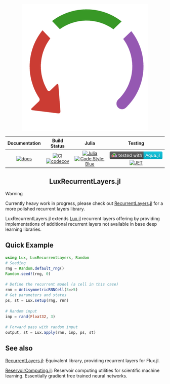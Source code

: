 <p align="center">
    <img width="400px" src="docs/src/assets/logo.png"/>
</p>

<div align="center">


| **Documentation** | **Build Status** | **Julia** | **Testing** |
|:-----------------:|:----------------:|:---------:|:-----------:|
| [![docs][docs-img]][docs-url] | [![CI][ci-img]][ci-url] [![codecov][cc-img]][cc-url] | [![Julia][julia-img]][julia-url] [![Code Style: Blue][style-img]][style-url] | [![Aqua QA][aqua-img]][aqua-url] [![JET][jet-img]][jet-url] |


[docs-img]: https://img.shields.io/badge/docs-stable-blue.svg
[docs-url]: https://MartinuzziFrancesco.github.io/LuxRecurrentLayers.jl/stable/

[ci-img]: https://github.com/MartinuzziFrancesco/LuxRecurrentLayers.jl/actions/workflows/CI.yml/badge.svg?branch=main
[ci-url]: https://github.com/MartinuzziFrancesco/LuxRecurrentLayers.jl/actions/workflows/CI.yml?query=branch%3Amain

[cc-img]: https://codecov.io/gh/MartinuzziFrancesco/LuxRecurrentLayers.jl/branch/main/graph/badge.svg
[cc-url]: https://codecov.io/gh/MartinuzziFrancesco/LuxRecurrentLayers.jl

[julia-img]: https://img.shields.io/badge/julia-v1.10+-blue.svg
[julia-url]: https://julialang.org/

[style-img]: https://img.shields.io/static/v1?label=code%20style&message=SciML&color=9558b2&labelColor=389826
[style-url]: https://github.com/SciML/SciMLStyle

[aqua-img]: https://raw.githubusercontent.com/JuliaTesting/Aqua.jl/master/badge.svg
[aqua-url]: https://github.com/JuliaTesting/Aqua.jl

[jet-img]: https://img.shields.io/badge/%E2%9C%88%EF%B8%8F%20tested%20with%20-%20JET.jl%20-%20red
[jet-url]: https://github.com/aviatesk/JET.jl

</div>

<div align="center">
    <h2>LuxRecurrentLayers.jl</h2>
</div>

> [!WARNING]  
> Currently heavy work in progress, please check out
> [RecurrentLayers.jl](https://github.com/MartinuzziFrancesco/RecurrentLayers.jl)
> for a more polished recurrent layers library.

LuxRecurrentLayers.jl extends [Lux.jl](https://github.com/LuxDL/Lux.jl)
recurrent layers offering by providing implementations of additional
recurrent layers not available in base deep learning libraries.

## Quick Example

```julia
using Lux, LuxRecurrentLayers, Random
# Seeding
rng = Random.default_rng()
Random.seed!(rng, 0)

# Define the recurrent model (a cell in this case)
rnn = AntisymmetricRNNCell(3=>5)
# Get parameters and states
ps, st = Lux.setup(rng, rnn)

# Random input
inp = rand(Float32, 3)

# Forward pass with random input
output, st = Lux.apply(rnn, inp, ps, st)
```


## See also

[RecurrentLayers.jl](https://github.com/MartinuzziFrancesco/RecurrentLayers.jl):
Equivalent library, providing recurrent layers for Flux.jl.

[ReservoirComputing.jl](https://github.com/SciML/ReservoirComputing.jl):
Reservoir computing utilities for scientific machine learning.
Essentially gradient free trained neural networks.